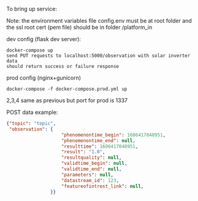 
To bring up service:

Note: the environment variables file config.env must be at root folder and the ssl root cert (pem file) should be in folder /platform_in

dev config (flask dev server):

    docker-compose up
    send PUT requests to localhost:5000/observation with solar inverter data
    should return success or failure response

prod config (nginx+gunicorn)

    docker-compose -f docker-compose.prod.yml up

2,3,4 same as previous but port for prod is 1337


POST data example:
```json
{"topic": "topic",
 "observation": {
                    "phenomenontime_begin": 1606417048951,
                    "phenomenontime_end": null,
                    "resulttime": 1606417048951,
                    "result": "1.0",
                    "resultquality": null,
                    "validtime_begin": null,
                    "validtime_end": null,
                    "parameters": null,
                    "datastream_id": 123,
                    "featureofintrest_link": null,
                }}
```
